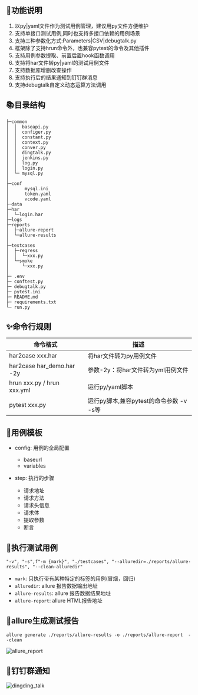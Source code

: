 ## 🚀功能说明
1. 以py|yaml文件作为测试用例管理，建议用py文件方便维护
2. 支持单接口测试用例,同时也支持多接口依赖的用例场景
3. 支持三种参数化方式:Parameters|CSV|debugtalk.py
4. 框架除了支持hrun命令外，也兼容pytest的命令及其他插件
5. 支持用例参数提取、前置后置hook函数调用
6. 支持将har文件转py|yaml的测试用例文件
7. 支持数据库增删改查操作
8. 支持执行后的结果通知到钉钉群消息
9. 支持debugtalk自定义动态运算方法调用


## 📚目录结构
```
├─common
│  │  baseapi.py    
│  │  configer.py
│  │  constant.py
│  │  context.py
│  │  conver.py
│  │  dingtalk.py
│  │  jenkins.py
│  │  log.py
│  │  login.py
│  └─ mysql.py
│  
├─conf
│      mysql.ini
│      token.yaml
│      vcode.yaml
├─data
├─har
│  └─login.har
├─logs
├─reports
│  ├─allure-report 
│  └─allure-results
│
├─testcases
│  ├─regress
│  │  └─xxx.py
│  └─smoke
│     └─xxx.py
│ 
├─ .env                              
├─ conftest.py
├─ debugtalk.py
├─ pytest.ini
├─ README.md
├─ requirements.txt
└─ run.py
```

## ✨命令行规则

| 命令格式                       | 描述                          |
|----------------------------|-----------------------------|
| har2case xxx.har           | 将har文件转为py用例文件              |
| har2case har_demo.har -2y  | 参数-2y：将har文件转为yml用例文件       |
| hrun xxx.py / hrun xxx.yml | 运行py/yaml脚本                 |
| pytest xxx.py              | 运行py脚本,兼容pytest的命令参数 -v -s等 |


## 🎉用例模板

- config: 用例的全局配置
  - baseurl
  - variables
  
- step: 执行的步骤
    - 请求地址
    - 请求方法
    - 请求头信息
    - 请求体
    - 提取参数
    - 断言


## 🎃执行测试用例
`"-v", "-s",f"-m {mark}", "./testcases", "--alluredir=./reports/allure-results", "--clean-alluredir"`
- `mark`: 只执行带有某种特定的标签的用例(冒烟，回归)
- `alluredir`: allure 报告数据输出地址
- `allure-results`: allure 报告数据结果地址
- `allure-report`: allure HTML报告地址

## 🎈allure生成测试报告
`allure generate ./reports/allure-results -o ./reports/allure-report  --clean`

![allure_report](https://user-images.githubusercontent.com/77956804/235818269-c78fea64-3682-4a26-bc3d-811a793c4ca8.png)


## 🔔钉钉群通知

![dingding_talk](https://user-images.githubusercontent.com/77956804/235818790-636eb366-0a07-4f30-a08d-e16a888a7d8b.png)
